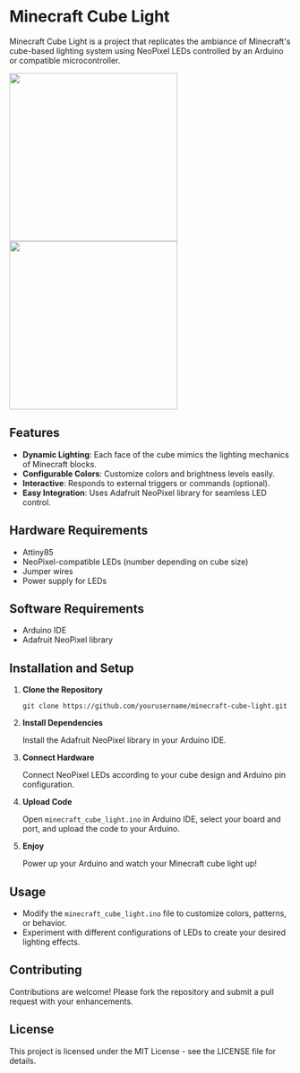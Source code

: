 
# Minecraft Cube Light

Minecraft Cube Light is a project that replicates the ambiance of Minecraft's cube-based lighting system using NeoPixel LEDs controlled by an Arduino or compatible microcontroller.

<img src="https://github.com/Dawn-Of-Justice/Minecraft-Orelight/blob/master/images/cube-lightup.png" width="300" style="display: inline-block;"/>
<img src="https://github.com/Dawn-Of-Justice/Minecraft-Orelight/blob/master/images/cube.png" width="300" style="display: inline-block;"/>


## Features

-   **Dynamic Lighting**: Each face of the cube mimics the lighting mechanics of Minecraft blocks.
-   **Configurable Colors**: Customize colors and brightness levels easily.
-   **Interactive**: Responds to external triggers or commands (optional).
-   **Easy Integration**: Uses Adafruit NeoPixel library for seamless LED control.

## Hardware Requirements

-   Attiny85 
-   NeoPixel-compatible LEDs (number depending on cube size)
-   Jumper wires
-   Power supply for LEDs

## Software Requirements

-   Arduino IDE
-   Adafruit NeoPixel library

## Installation and Setup

1.  **Clone the Repository**
    
    `git clone https://github.com/yourusername/minecraft-cube-light.git` 
    
2.  **Install Dependencies**
    
    Install the Adafruit NeoPixel library in your Arduino IDE.
    
3.  **Connect Hardware**
    
    Connect NeoPixel LEDs according to your cube design and Arduino pin configuration.
    
4.  **Upload Code**
    
    Open `minecraft_cube_light.ino` in Arduino IDE, select your board and port, and upload the code to your Arduino.
    
5.  **Enjoy**
    
    Power up your Arduino and watch your Minecraft cube light up!
    

## Usage

-   Modify the `minecraft_cube_light.ino` file to customize colors, patterns, or behavior.
-   Experiment with different configurations of LEDs to create your desired lighting effects.

## Contributing

Contributions are welcome! Please fork the repository and submit a pull request with your enhancements.

## License

This project is licensed under the MIT License - see the LICENSE file for details.
